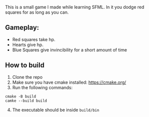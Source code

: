 This is a small game I made while learning SFML. In it you dodge red squares for as long as you can.

## Gameplay:
- Red squares take hp.
- Hearts give hp.
- Blue Squares give invincibility for a short amount of time

## How to build

1. Clone the repo
2. Make sure you have cmake installed: https://cmake.org/
3. Run the following commands:

```
cmake -B build
camke --build build
```
4. The executable should be inside `build/bin`
